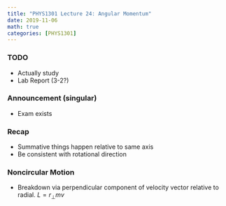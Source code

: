 ```yaml
---
title: "PHYS1301 Lecture 24: Angular Momentum"
date: 2019-11-06
math: true 
categories: [PHYS1301]
---
```


### TODO

- Actually study
- Lab Report (3-2?)

### Announcement (singular) 

- Exam exists

### Recap

- Summative things happen relative to same axis
- Be consistent with rotational direction

### Noncircular Motion

- Breakdown via perpendicular component of velocity vector relative to radial.
$L=r_{\perp}mv$